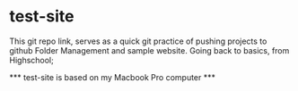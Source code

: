 # test-site

This git repo link, serves as a quick git practice of pushing projects to github
Folder Management and sample website. 
Going back to basics, from Highschool;

*** test-site is based on my Macbook Pro computer ***
